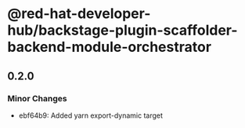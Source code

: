 # @red-hat-developer-hub/backstage-plugin-scaffolder-backend-module-orchestrator

## 0.2.0

### Minor Changes

- ebf64b9: Added yarn export-dynamic target
